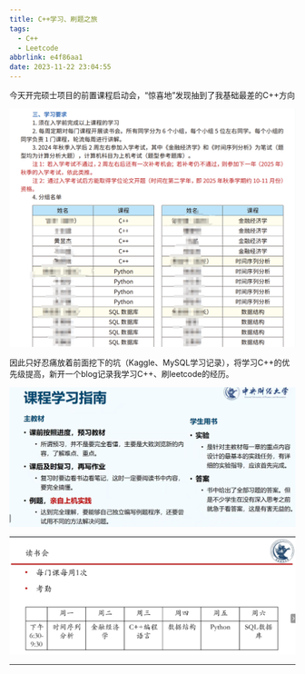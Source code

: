 ```yaml
---
title: C++学习、刷题之旅
tags:
  - C++
  - Leetcode
abbrlink: e4f86aa1
date: 2023-11-22 23:04:55
---
```

今天开完硕士项目的前置课程启动会，“惊喜地”发现抽到了我基础最差的C++方向

![1700665835682](./C-学习、刷题之旅.assets/1700665835682.png)

因此只好忍痛放着前面挖下的坑（Kaggle、MySQL学习记录），将学习C++的优先级提高，新开一个blog记录我学习C++、刷leetcode的经历。

![image-20231122231520699](./C-学习、刷题之旅.assets/image-20231122231520699.png)

![image-20231122231533719](./C-学习、刷题之旅.assets/image-20231122231533719.png)

----


